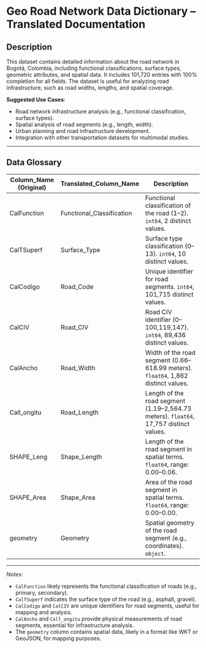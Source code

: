 # Geo Road Network Data Dictionary – Translated Documentation  

## Description  
This dataset contains detailed information about the road network in Bogotá, Colombia, including functional classifications, surface types, geometric attributes, and spatial data. It includes 101,720 entries with 100% completion for all fields. The dataset is useful for analyzing road infrastructure, such as road widths, lengths, and spatial coverage.  

**Suggested Use Cases**:  
- Road network infrastructure analysis (e.g., functional classification, surface types).  
- Spatial analysis of road segments (e.g., length, width).  
- Urban planning and road infrastructure development.  
- Integration with other transportation datasets for multimodal studies.  

---

## Data Glossary  

| Column_Name (Original)       | Translated_Column_Name          | Description                                                                 |
|-------------------------------|----------------------------------|-----------------------------------------------------------------------------|
| CalFunction                   | Functional_Classification       | Functional classification of the road (1–2). `int64`, 2 distinct values.   |
| CalTSuperf                    | Surface_Type                    | Surface type classification (0–13). `int64`, 10 distinct values.           |
| CalCodigo                     | Road_Code                       | Unique identifier for road segments. `int64`, 101,715 distinct values.     |
| CalCIV                        | Road_CIV                        | Road CIV identifier (0–100,119,147). `int64`, 89,436 distinct values.      |
| CalAncho                      | Road_Width                      | Width of the road segment (0.66–618.99 meters). `float64`, 1,862 distinct values. |
| Call_ongitu                   | Road_Length                     | Length of the road segment (1.19–2,564.73 meters). `float64`, 17,757 distinct values. |
| SHAPE_Leng                    | Shape_Length                    | Length of the road segment in spatial terms. `float64`, range: 0.00–0.06.  |
| SHAPE_Area                    | Shape_Area                      | Area of the road segment in spatial terms. `float64`, range: 0.00–0.00.    |
| geometry                      | Geometry                        | Spatial geometry of the road segment (e.g., coordinates). `object`.        |

---  
*Notes:*  
- `CalFunction` likely represents the functional classification of roads (e.g., primary, secondary).  
- `CalTSuperf` indicates the surface type of the road (e.g., asphalt, gravel).  
- `CalCodigo` and `CalCIV` are unique identifiers for road segments, useful for mapping and analysis.  
- `CalAncho` and `Call_ongitu` provide physical measurements of road segments, essential for infrastructure analysis.  
- The `geometry` column contains spatial data, likely in a format like WKT or GeoJSON, for mapping purposes.  